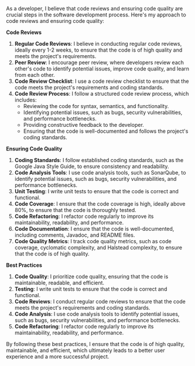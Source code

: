 As a developer, I believe that code reviews and ensuring code quality are crucial steps in the software development process. Here's my approach to code reviews and ensuring code quality:

**Code Reviews**

1. **Regular Code Reviews**: I believe in conducting regular code reviews, ideally every 1-2 weeks, to ensure that the code is of high quality and meets the project's requirements.
2. **Peer Review**: I encourage peer review, where developers review each other's code to identify potential issues, improve code quality, and learn from each other.
3. **Code Review Checklist**: I use a code review checklist to ensure that the code meets the project's requirements and coding standards.
4. **Code Review Process**: I follow a structured code review process, which includes:
	* Reviewing the code for syntax, semantics, and functionality.
	* Identifying potential issues, such as bugs, security vulnerabilities, and performance bottlenecks.
	* Providing constructive feedback to the developer.
	* Ensuring that the code is well-documented and follows the project's coding standards.

**Ensuring Code Quality**

1. **Coding Standards**: I follow established coding standards, such as the Google Java Style Guide, to ensure consistency and readability.
2. **Code Analysis Tools**: I use code analysis tools, such as SonarQube, to identify potential issues, such as bugs, security vulnerabilities, and performance bottlenecks.
3. **Unit Testing**: I write unit tests to ensure that the code is correct and functional.
4. **Code Coverage**: I ensure that the code coverage is high, ideally above 80%, to ensure that the code is thoroughly tested.
5. **Code Refactoring**: I refactor code regularly to improve its maintainability, readability, and performance.
6. **Code Documentation**: I ensure that the code is well-documented, including comments, Javadoc, and README files.
7. **Code Quality Metrics**: I track code quality metrics, such as code coverage, cyclomatic complexity, and Halstead complexity, to ensure that the code is of high quality.

**Best Practices**

1. **Code Quality**: I prioritize code quality, ensuring that the code is maintainable, readable, and efficient.
2. **Testing**: I write unit tests to ensure that the code is correct and functional.
3. **Code Reviews**: I conduct regular code reviews to ensure that the code meets the project's requirements and coding standards.
4. **Code Analysis**: I use code analysis tools to identify potential issues, such as bugs, security vulnerabilities, and performance bottlenecks.
5. **Code Refactoring**: I refactor code regularly to improve its maintainability, readability, and performance.

By following these best practices, I ensure that the code is of high quality, maintainable, and efficient, which ultimately leads to a better user experience and a more successful project.
